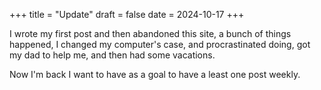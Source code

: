 +++
title = "Update"
draft = false
date = 2024-10-17
+++

I wrote my first post and then abandoned this site, a bunch of things
happened, I changed my computer's case, and procrastinated doing, got my
dad to help me, and then had some vacations.

Now I'm back I want to have as a goal to have a least one post weekly.
